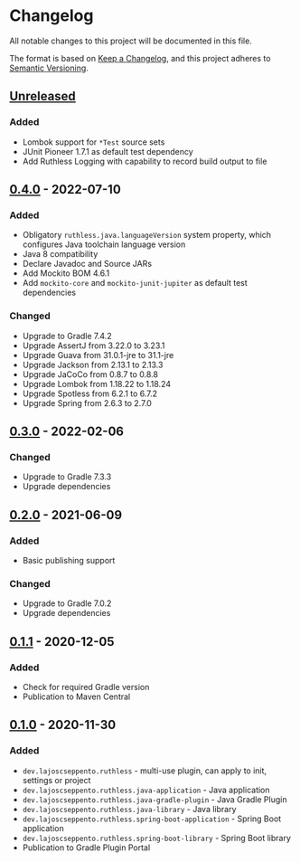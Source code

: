 # Changelog

All notable changes to this project will be documented in this file.

The format is based on [Keep a Changelog](https://keepachangelog.com/en/1.0.0/),
and this project adheres to [Semantic Versioning](https://semver.org/spec/v2.0.0.html).

## [Unreleased]

### Added

- Lombok support for `*Test` source sets
- JUnit Pioneer 1.7.1 as default test dependency
- Add Ruthless Logging with capability to record build output to file

## [0.4.0] - 2022-07-10

### Added

- Obligatory `ruthless.java.languageVersion` system property, which configures Java toolchain language version
- Java 8 compatibility
- Declare Javadoc and Source JARs
- Add Mockito BOM 4.6.1
- Add `mockito-core` and `mockito-junit-jupiter` as default test dependencies

### Changed

- Upgrade to Gradle 7.4.2
- Upgrade AssertJ from 3.22.0 to 3.23.1
- Upgrade Guava from 31.0.1-jre to 31.1-jre
- Upgrade Jackson from 2.13.1 to 2.13.3
- Upgrade JaCoCo from 0.8.7 to 0.8.8
- Upgrade Lombok from 1.18.22 to 1.18.24
- Upgrade Spotless from 6.2.1 to 6.7.2
- Upgrade Spring from 2.6.3 to 2.7.0

## [0.3.0] - 2022-02-06

### Changed

- Upgrade to Gradle 7.3.3
- Upgrade dependencies

## [0.2.0] - 2021-06-09

### Added

- Basic publishing support

### Changed

- Upgrade to Gradle 7.0.2
- Upgrade dependencies

## [0.1.1] - 2020-12-05

### Added

- Check for required Gradle version
- Publication to Maven Central

## [0.1.0] - 2020-11-30

### Added

- `dev.lajoscseppento.ruthless` - multi-use plugin, can apply to init, settings or project
- `dev.lajoscseppento.ruthless.java-application` - Java application
- `dev.lajoscseppento.ruthless.java-gradle-plugin` - Java Gradle Plugin
- `dev.lajoscseppento.ruthless.java-library` - Java library
- `dev.lajoscseppento.ruthless.spring-boot-application` - Spring Boot application
- `dev.lajoscseppento.ruthless.spring-boot-library` - Spring Boot library
- Publication to Gradle Plugin Portal

[Unreleased]: https://github.com/LajosCseppento/ruthless/compare/v0.4.0...HEAD

[0.4.0]: https://github.com/LajosCseppento/ruthless/releases/tag/v0.4.0

[0.3.0]: https://github.com/LajosCseppento/ruthless/releases/tag/v0.3.0

[0.2.0]: https://github.com/LajosCseppento/ruthless/releases/tag/v0.2.0

[0.1.1]: https://github.com/LajosCseppento/ruthless/releases/tag/v0.1.1

[0.1.0]: https://github.com/LajosCseppento/ruthless/releases/tag/v0.1.0
